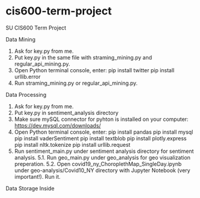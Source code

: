 # cis600-term-project
SU CIS600 Term Project

Data Mining
1. Ask for key.py from me.
2. Put key.py in the same file with straming_mining.py and regular_api_mining.py.
3. Open Python terminal console, enter:
  pip install twitter
  pip install urllib.error
4. Run straming_mining.py or regular_api_mining.py.

Data Processing
1. Ask for key.py from me.
2. Put key.py in sentiment_analysis directory
3. Make sure mySQL connector for pyhton is installed on your computer: https://dev.mysql.com/downloads/
3. Open Python terminal console, enter:
  pip install pandas
  pip install mysql
  pip install vaderSentiment
  pip install textblob
  pip install plotly.express
  pip install nltk.tokenize
  pip install urllib.request
4. Run sentiment_main.py under sentiment analysis directory for sentiment analysis.
5.1. Run geo_main.py under geo_analysis for geo visualization preperation.
5.2. Open covid19_ny_ChoroplethMap_SingleDay.ipynb under geo-analysis/Covid10_NY directory with Jupyter Notebook (very important!). Run it.

Data Storage
Inside 
